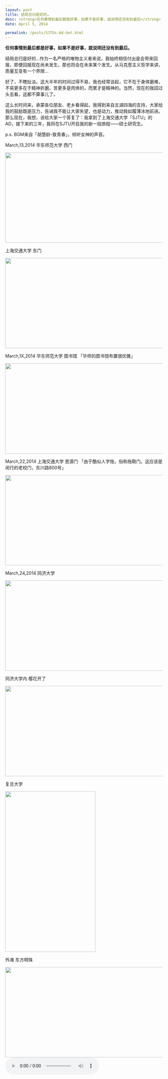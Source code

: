 ```yaml
---
layout: post
title: 结局总归是好的…
desc: <strong>任何事情到最后都是好事，如果不是好事，就说明还没有到最后</strong>
date: April 5, 2014

permalink: /posts/SJTUs-Ad-Get.html
---
```

<strong>任何事情到最后都是好事，如果不是好事，就说明还没有到最后。</strong>

结局总归是好的…作为一名严格的唯物主义者来说，我始终相信付出是会带来回报，即便回报现在尚未发生，那也将会在未来某个发生。从马克思主义哲学来讲，质量互变有一个界限…

好了，不瞎扯淡。这大半年的时间过得不易，我也经常谈起，它不在于身体磨难，不易更多在于精神折磨。苦更多是肉体的，而累才是精神的。当然，现在的我回过头去看，这都不算事儿了。

这么长时间来，承蒙各位朋友、老乡看得起，我得到来自五湖四海的支持，大家给我的鼓励既是压力，告诫我不能让大家失望，也是动力，推动我如履薄冰地前进。那么现在，我想，该给大家一个答复了：我拿到了上海交通大学「SJTU」的AD，接下来的三年，我将在SJTU开启我的新一段旅程——硕士研究生。

p.s. BGM来自「胡慧龄-致青春」，倾听女神的声音。


March,13,2014 华东师范大学 西门

<img src="http://storage.live.com/items/D9101968C23B1EEE%211839" width="512" height="288"/>

上海交通大学 东门

<img src="http://storage.live.com/items/D9101968C23B1EEE%211843" width="512" height="288"/>

March,1X,2014 华东师范大学 图书馆 「华师的图书馆布置很优雅」

<img src="http://storage.live.com/items/D9101968C23B1EEE%211840" width="512" height="288"/>

March,22,2014 上海交通大学 思源门 「由于酷似人字拖，俗称拖鞋门。这应该是闵行的老校门，东川路800号」 

<img src="http://storage.live.com/items/D9101968C23B1EEE%211842" width="512" height="288"/>

March,24,2014 同济大学

<img src="http://storage.live.com/items/D9101968C23B1EEE%211845" width="512" height="288"/>

同济大学内 樱花开了

<img src="http://storage.live.com/items/D9101968C23B1EEE%211847" width="512" height="288"/>

复旦大学

<img src="http://storage.live.com/items/D9101968C23B1EEE%211841" width="288" height="512"/>

外滩 东方明珠

<img src="http://storage.live.com/items/D9101968C23B1EEE%211846" width="512" height="288"/>


<audio autoplay="true" id="music" controls="controls" height="100" width="50">
  	<source src="http://shellfish.cn/bgm/胡慧龄-致青春.mp3" type="audio/mp3" />
</audio>
